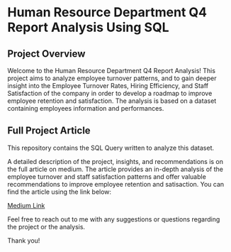 # Human Resource Department Q4 Report Analysis Using SQL

## Project Overview

Welcome to the Human Resource Department Q4 Report Analysis! This project aims to analyze employee turnover patterns, and to gain deeper insight into the Employee Turnover Rates, Hiring Efficiency, and Staff Satisfaction of the company in order to develop a roadmap to improve employee retention and satisfaction.
The analysis is based on a dataset containing employees information and performances.

## Full Project Article

This repository contains the SQL Query written to analyze this dataset.

A detailed description of the project, insights, and recommendations is on the full article on medium. The article provides an in-depth analysis of the employee turnover and staff satisfaction patterns and offer valuable recommendations to improve employee retention and satisaction. You can find the article using the link below:

[Medium Link](https://medium.com/p/f45d31dbd244/edit)

Feel free to reach out to me with any suggestions or questions regarding the project or the analysis.

Thank you!
